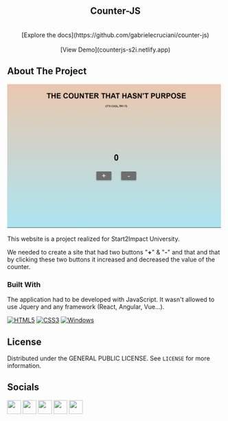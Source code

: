 

<br />
<div align="center">
  <h2 align="center">Counter-JS</h2>

  <p align="center">
    <br/>
    [Explore the docs](https://github.com/gabrielecruciani/counter-js)
    <br/>
    <br/>
    [View Demo](counterjs-s2i.netlify.app)
</div>



<!-- ABOUT THE PROJECT -->
## About The Project

<img src="images/Screenshot.png" width="498" height="334.2" alt="counterJs"/>

This website is a project realized for Start2Impact University.

We needed to create a site that had two buttons "<strong>+</strong>" & "<strong>-</strong>" and that and that by clicking these two buttons it increased and decreased the value of the counter.



### Built With

The application had to be developed with JavaScript. It wasn't allowed to use Jquery and any framework (React, Angular, Vue...).
<br/>

<p align="left">
<a href="https://developer.mozilla.org/en-US/docs/Glossary/HTML5" target="_blank" rel="noreferrer"><img src="https://raw.githubusercontent.com/danielcranney/readme-generator/main/public/icons/skills/html5-colored.svg" width="36" height="36" alt="HTML5"/></a>
<a href="https://www.w3.org/TR/CSS" target="_blank" rel="noreferrer"><img src="https://raw.githubusercontent.com/danielcranney/readme-generator/main/public/icons/skills/css3-colored.svg" width="36" height="36" alt="CSS3"/></a>
<a href="https://javascript.info/" target="_blank" rel="noreferrer"><img src="https://cdn.worldvectorlogo.com/logos/javascript-1.svg" width="36" height="36" alt="Windows"/></a>
</p>




<!-- LICENSE -->
## License

Distributed under the GENERAL PUBLIC LICENSE. See `LICENSE` for more information.
<br/>





<!-- CONTACT -->
## Socials

<p align="left">
<a href="https://discord.com/users/BoiZze" target="_blank" rel="noreferrer"><img src="https://raw.githubusercontent.com/danielcranney/readme-generator/main/public/icons/socials/discord.svg" width="32" height="32"/></a>
<a href="https://www.github.com/BoiZze" target="_blank" rel="noreferrer"><img src="https://raw.githubusercontent.com/danielcranney/readme-generator/main/public/icons/socials/github-dark.svg" width="32" height="32"/></a>
<a href="http://www.instagram.com/_gabriele.it_" target="_blank" rel="noreferrer"><img src="https://raw.githubusercontent.com/danielcranney/readme-generator/main/public/icons/socials/instagram.svg" width="32" height="32"/></a>
<a href="https://www.linkedin.com/in/gabriele-cruciani" target="_blank" rel="noreferrer"><img src="https://raw.githubusercontent.com/danielcranney/readme-generator/main/public/icons/socials/linkedin.svg" width="32" height="32"/></a>
<a href="https://www.x.com/berna_engineer" target="_blank" rel="noreferrer"><img src="https://raw.githubusercontent.com/danielcranney/readme-generator/main/public/icons/socials/twitter-dark.svg" width="32" height="32"/></a>
</p>

